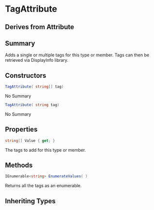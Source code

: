 # TagAttribute

## Derives from Attribute

## Summary

Adds a single or multiple tags for this type or member. Tags can then be retrieved via DisplayInfo library.
## Constructors

```c#
TagAttribute( string[] tag) 
```
No Summary
```c#
TagAttribute( string tag) 
```
No Summary
## Properties

```c#
string[] Value { get; } 
```
The tags to add for this type or member.
## Methods

```c#
IEnumerable<string> EnumerateValues( ) 
```
Returns all the tags as an enumerable.
## Inheriting Types

